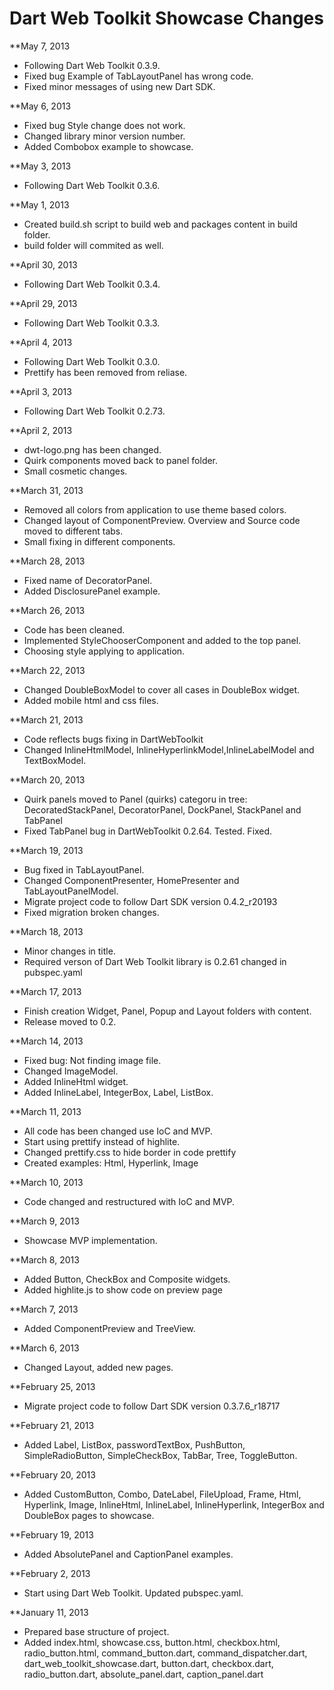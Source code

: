 Dart Web Toolkit Showcase Changes
=================================
**May 7, 2013

* Following Dart Web Toolkit 0.3.9.
* Fixed bug Example of TabLayoutPanel has wrong code.
* Fixed minor messages of using new Dart SDK.

**May 6, 2013

* Fixed bug Style change does not work.
* Changed library minor version number.
* Added Combobox example to showcase.

**May 3, 2013

* Following Dart Web Toolkit 0.3.6.

**May 1, 2013

* Created build.sh script to build web and packages content in build folder.
* build folder will commited as well.

**April 30, 2013

* Following Dart Web Toolkit 0.3.4.

**April 29, 2013

* Following Dart Web Toolkit 0.3.3.

**April 4, 2013

* Following Dart Web Toolkit 0.3.0.
* Prettify has been removed from reliase.

**April 3, 2013

* Following Dart Web Toolkit 0.2.73.

**April 2, 2013

* dwt-logo.png has been changed.
* Quirk components moved back to panel folder.
* Small cosmetic changes.

**March 31, 2013

* Removed all colors from application to use theme based colors.
* Changed layout of ComponentPreview. Overview and Source code moved to different tabs.
* Small fixing in different components.

**March 28, 2013

* Fixed name of DecoratorPanel.
* Added DisclosurePanel example.

**March 26, 2013

* Code has been cleaned.
* Implemented StyleChooserComponent and added to the top panel.
* Choosing style applying to application.

**March 22, 2013

* Changed DoubleBoxModel to cover all cases in DoubleBox widget.
* Added mobile html and css files.

**March 21, 2013

* Code reflects bugs fixing in DartWebToolkit
* Changed InlineHtmlModel, InlineHyperlinkModel,InlineLabelModel and TextBoxModel.

**March 20, 2013

* Quirk panels moved to Panel (quirks) categoru in tree: DecoratedStackPanel, DecoratorPanel, DockPanel, StackPanel and TabPanel
* Fixed TabPanel bug in DartWebToolkit 0.2.64. Tested. Fixed.

**March 19, 2013

* Bug fixed in TabLayoutPanel.
* Changed ComponentPresenter, HomePresenter and TabLayoutPanelModel.
* Migrate project code to follow Dart SDK version 0.4.2_r20193
* Fixed migration broken changes.

**March 18, 2013

* Minor changes in title.
* Required verson of Dart Web Toolkit library is 0.2.61 changed in pubspec.yaml

**March 17, 2013

* Finish creation Widget, Panel, Popup and Layout folders with content.
* Release moved to 0.2.

**March 14, 2013

* Fixed bug: Not finding image file. 
* Changed ImageModel.
* Added InlineHtml widget.
* Added InlineLabel, IntegerBox, Label, ListBox.

**March 11, 2013

* All code has been changed use IoC and MVP.
* Start using prettify instead of highlite.
* Changed prettify.css to hide border in code prettify
* Created examples: Html, Hyperlink, Image

**March 10, 2013

* Code changed and restructured with IoC and MVP. 

**March 9, 2013

* Showcase MVP implementation.

**March 8, 2013

* Added Button, CheckBox and Composite widgets.
* Added highlite.js to show code on preview page

**March 7, 2013

* Added ComponentPreview and TreeView.

**March 6, 2013

* Changed Layout, added new pages.

**February 25, 2013

* Migrate project code to follow Dart SDK version 0.3.7.6_r18717

**February 21, 2013

* Added Label, ListBox, passwordTextBox, PushButton, SimpleRadioButton, SimpleCheckBox, TabBar, Tree, ToggleButton.

**February 20, 2013

* Added CustomButton, Combo, DateLabel, FileUpload, Frame, Html, Hyperlink, Image, InlineHtml, InlineLabel, InlineHyperlink, IntegerBox and DoubleBox pages to showcase.

**February 19, 2013

* Added AbsolutePanel and CaptionPanel examples.

**February 2, 2013

* Start using Dart Web Toolkit. Updated pubspec.yaml.

**January 11, 2013

* Prepared base structure of project.
* Added index.html, showcase.css, button.html, checkbox.html, radio_button.html, command_button.dart, command_dispatcher.dart, dart_web_toolkit_showcase.dart, button.dart, checkbox.dart, radio_button.dart, absolute_panel.dart, caption_panel.dart
